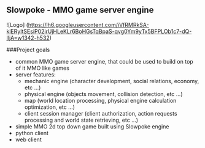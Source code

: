 ## Slowpoke - MMO game server engine

![Logo] (https://lh6.googleusercontent.com/iVfRMRkSA-klERyltSEsiP02irUjHLeKLr6BoHGsTqBpaS-qvg0Ym9yTx5BFPLOb1c7-dQ-IljA=w1342-h532)

###Project goals
- common MMO game server engine, that could be used to build on top of it MMO like games 
- server features:
  - mechanic engine (character development, social relations, economy, etc ...)
  - physical engine (objects movement, collision detection, etc ...)
  - map (world location processing, physical engine calculation optimization, etc ...)
  - client session manager (client authorization, action requests processing and world state retrieving, etc ...)
- simple MMO 2d top down game built using Slowpoke engine
- python client
- web client
